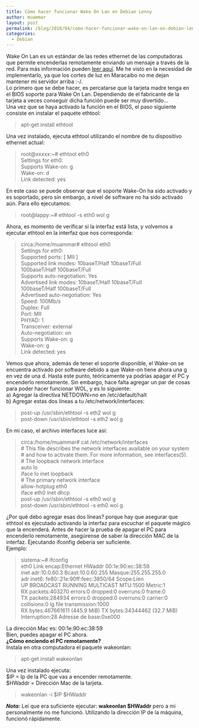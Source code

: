```yaml
---
title: Cómo hacer funcionar Wake On Lan en Debian Lenny
author: muammar
layout: post
permalink: /blog/2010/04/como-hacer-funcionar-wake-on-lan-en-debian-lenny/
categories:
  - Debian
---
```

Wake On Lan es un estándar de las redes ethernet de las computadoras que permite encenderlas remotamente enviando un mensaje a través de la red. Para más información pueden [leer aquí][1]. Me he visto en la necesidad de implementarlo, ya que los cortes de luz en Maracaibo no me dejan mantener mi servidor arriba :-/.  
Lo primero que se debe hacer, es percatarse que la tarjeta madre tenga en el BIOS soporte para Wake On Lan. Dependiendo de el fabricante de la tarjeta a veces conseguir dicha función puede ser muy divertido&#8230;  
Una vez que se haya activado la función en el BIOS, el paso siguiente consiste en instalar el paquete ethtool:

> apt-get install ethtool

Una vez instalado, ejecuta ethtool utilizando el nombre de tu dispositivo ethernet actual:

> root@xxxxx:~# ethtool eth0  
> Settings for eth0:  
> Supports Wake-on: g  
> Wake-on: d  
> Link detected: yes 

En este caso se puede observar que el soporte Wake-On ha sido activado y es soportado, pero sin embargo, a nivel de software no ha sido activado aún. Para ello ejecutamos:

> root@lappy:~# ethtool -s eth0 wol g

Ahora, es momento de verificar si la interfaz está lista, y volvemos a ejecutar ethtool en la interfaz que nos corresponda:

> circa:/home/muammar# ethtool eth0  
> Settings for eth0:  
> Supported ports: [ MII ]  
> Supported link modes: 10baseT/Half 10baseT/Full  
> 100baseT/Half 100baseT/Full  
> Supports auto-negotiation: Yes  
> Advertised link modes: 10baseT/Half 10baseT/Full  
> 100baseT/Half 100baseT/Full  
> Advertised auto-negotiation: Yes  
> Speed: 100Mb/s  
> Duplex: Full  
> Port: MII  
> PHYAD: 1  
> Transceiver: external  
> Auto-negotiation: on  
> Supports Wake-on: g  
> Wake-on: g  
> Link detected: yes 

Vemos que ahora, además de tener el soporte disponible, el Wake-on se encuentra activado por software debido a que Wake-on tiene ahora una g en vez de una d. Hasta este punto, teóricamente ya podrías apagar el PC y encenderlo remotamente. Sin embargo, hace falta agregar un par de cosas para poder hacer funcionar WOL, y es lo siguiente:  
a) Agregar la directiva NETDOWN=no en /etc/default/halt  
b) Agregar estas dos líneas a tu /etc/network/interfaces:

> post-up /usr/sbin/ethtool -s eth2 wol g  
> post-down /usr/sbin/ethtool -s eth2 wol g

En mi caso, el archivo interfaces luce así:

> circa:/home/muammar# cat /etc/network/interfaces  
> \# This file describes the network interfaces available on your system  
> \# and how to activate them. For more information, see interfaces(5).  
> \# The loopback network interface  
> auto lo  
> iface lo inet loopback  
> \# The primary network interface  
> allow-hotplug eth0  
> iface eth0 inet dhcp  
> post-up /usr/sbin/ethtool -s eth0 wol g  
> post-down /usr/sbin/ethtool -s eth0 wol g

¿Por qué debo agregar esas dos líneas? porque hay que asegurar que ethtool es ejecutado activando la interfaz para escuchar el paquete mágico que la encenderá. Antes de hacer la prueba de apagar el PC para encenderlo remotamente, asegúrense de saber la dirección MAC de la interfaz. Ejecutando ifconfig debería ser suficiente.  
Ejemplo:

> sistema:~# ifconfig  
> eth0 Link encap:Ethernet HWaddr 00:1e:90:ec:38:59  
> inet adr:10.0.60.3 Bcast:10.0.60.255 Masque:255.255.255.0  
> adr inet6: fe80::21e:90ff:feec:3850/64 Scope:Lien  
> UP BROADCAST RUNNING MULTICAST MTU:1500 Metric:1  
> RX packets:403270 errors:0 dropped:0 overruns:0 frame:0  
> TX packets:284934 errors:0 dropped:0 overruns:0 carrier:0  
> collisions:0 lg file transmission:1000  
> RX bytes:467661611 (445.9 MiB) TX bytes:34344462 (32.7 MiB)  
> Interruption:28 Adresse de base:0xe000 

La dirección Mac es: 00:1e:90:ec:38:59  
Bien, puedes apagar el PC ahora.  
**¿Cómo enciendo el PC remotamente?**  
Instala en otra computadora el paquete wakeonlan:

> apt-get install wakeonlan

Una vez instalado ejecuta:  
$IP = Ip de la PC que vas a encender remotamente.  
$HWaddr = Dirección Mac de la tarjeta.

> wakeonlan -i $IP $HWaddr

***Nota:*** Leí que era suficiente ejecutar: **wakeonlan $HWaddr** pero a mi personalmente no me funcionó. Utilizando la dirección IP de la máquina, funcionó rápidamente.

 [1]: http://en.wikipedia.org/wiki/Wake-on-LAN